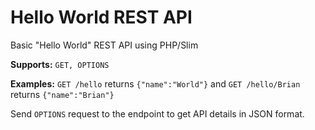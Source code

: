 # Hello World REST API

Basic "Hello World" REST API using PHP/Slim

**Supports:** `GET, OPTIONS`

**Examples:** `GET /hello` returns `{"name":"World"}` and `GET /hello/Brian` returns `{"name":"Brian"}`

Send `OPTIONS` request to the endpoint to get API details in JSON format.

